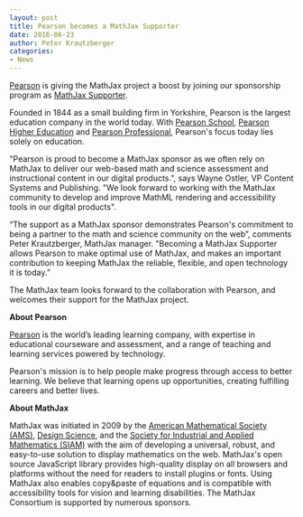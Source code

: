 ```yaml
---
layout: post
title: Pearson becomes a MathJax Supporter
date: 2016-06-23
author: Peter Krautzberger
categories:
- News
---
```


[Pearson](http://www.pearson.com) is giving the MathJax project a boost by joining our sponsorship program as [MathJax Supporter](http://www.mathjax.org/#supporters).

Founded in 1844 as a small building firm in Yorkshire, Pearson is the largest education company in the world today. With [Pearson School](http://www.pearsonschool.com/), [Pearson Higher Education](https://www.pearsonhighered.com/) and [Pearson Professional](http://www.pearsoned.com/professional/), Pearson's focus today lies solely on education.

"Pearson is proud to become a MathJax sponsor as we often rely on MathJax to deliver our web-based math and science assessment and instructional content in our digital products.", says Wayne Ostler, VP Content Systems and Publishing. "We look forward to working with the MathJax community to develop and improve MathML rendering and accessibility tools in our digital products".

“The support as a MathJax sponsor demonstrates Pearson's commitment to being a partner to the math and science community on the web”, comments Peter Krautzberger, MathJax manager. "Becoming a MathJax Supporter allows Pearson to make optimal use of MathJax, and makes an important contribution to keeping MathJax the reliable, flexible, and open technology it is today.”

The MathJax team looks forward to the collaboration with Pearson, and welcomes their support for the MathJax project.

**About Pearson**

[Pearson](https://www.pearson.com/) is the world’s leading learning company, with expertise in educational courseware and assessment, and a range of teaching and learning services powered by technology.

Pearson's mission is to help people make progress through access to better learning. We believe that learning opens up opportunities, creating fulfilling careers and better lives.


**About MathJax**

MathJax was initiated in 2009 by the [American Mathematical Society (AMS)](http://www.ams.org),  [Design Science](http://www.dessci.com), and the [Society for Industrial and Applied Mathematics (SIAM)](http://www.siam.org) with the aim of developing a universal, robust, and easy-to-use solution to display mathematics on the web. MathJax's open source JavaScript library provides high-quality display on all browsers and platforms without the need for readers to install plugins or fonts. Using MathJax also enables copy&paste of equations and is compatible with accessibility tools for vision and learning disabilities. The MathJax Consortium is supported by numerous sponsors.
